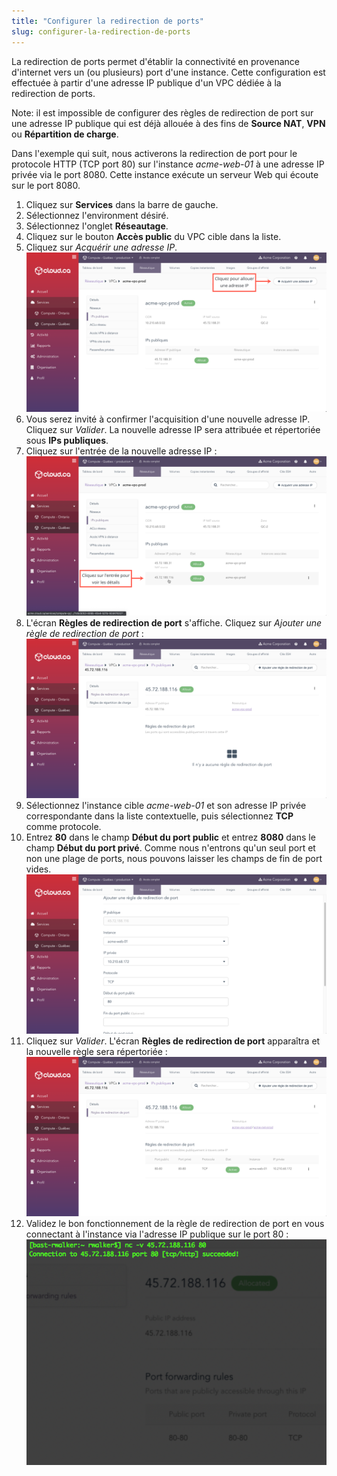 ```yaml
---
title: "Configurer la redirection de ports"
slug: configurer-la-redirection-de-ports
---
```


La redirection de ports permet d'établir la connectivité en provenance d'internet vers un (ou plusieurs) port d'une instance. Cette configuration est effectuée à partir d'une adresse IP publique d'un VPC dédiée à la redirection de ports.

Note: il est impossible de configurer des règles de redirection de port sur une adresse IP publique qui est déjà allouée à des fins de **Source NAT**, **VPN** ou **Répartition de charge**.

Dans l'exemple qui suit, nous activerons la redirection de port pour le protocole HTTP (TCP port 80) sur l'instance *acme-web-01* à une adresse IP privée via le port 8080.  Cette instance exécute un serveur Web qui écoute sur le port 8080.

1. Cliquez sur **Services** dans la barre de gauche.
1. Sélectionnez l'environment désiré.
1. Sélectionnez l'onglet **Réseautage**.
1. Cliquez sur le bouton **Accès public** du VPC cible dans la liste.
1. Cliquez sur *Acquérir une adresse IP*.
![Acquérir adresse IP](/assets/cca-config-port-fwd-1-fr.png)
1. Vous serez invité à confirmer l'acquisition d'une nouvelle adresse IP. Cliquez sur *Valider*. La nouvelle adresse IP sera attribuée et répertoriée sous **IPs publiques**.
1. Cliquez sur l'entrée de la nouvelle adresse IP :
![Adresse acquise](/assets/cca-config-port-fwd-2-fr.png)
1. L'écran **Règles de redirection de port** s'affiche. Cliquez sur *Ajouter une règle de redirection de port* :
![Règles de redirection de port](/assets/cca-config-port-fwd-3-fr.png)
1. Sélectionnez l'instance cible *acme-web-01* et son adresse IP privée correspondante dans la liste contextuelle, puis sélectionnez **TCP** comme protocole.
1. Entrez **80** dans le champ **Début du port public** et entrez **8080** dans le champ **Début du port privé**. Comme nous n'entrons qu'un seul port et non une plage de ports, nous pouvons laisser les champs de fin de port vides.
![Ajouter une règle de redirection de port](/assets/cca-config-port-fwd-4-fr.png)
1. Cliquez sur *Valider*. L'écran **Règles de redirection de port** apparaîtra et la nouvelle règle sera répertoriée :
![Règle de redirection de port ajoutée](/assets/cca-config-port-fwd-5-fr.png)
1. Validez le bon fonctionnement de la règle de redirection de port en vous connectant à l'instance via l'adresse IP publique sur le port 80 :
![Valider avec HTTP](/assets/cca-config-port-fwd-6.png)
